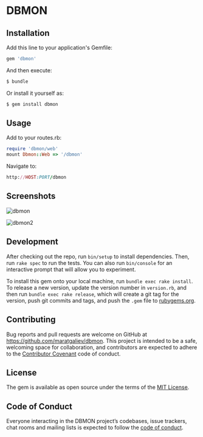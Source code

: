 # DBMON

## Installation

Add this line to your application's Gemfile:

```ruby
gem 'dbmon'
```

And then execute:

```ruby
$ bundle
```

Or install it yourself as:

```ruby
$ gem install dbmon
```

## Usage

Add to your routes.rb:

```ruby
require 'dbmon/web'
mount Dbmon::Web => '/dbmon'
```

Navigate to:

```ruby
http://HOST:PORT/dbmon
```

## Screenshots

![dbmon](https://d3dehtdmp2rwcw.cloudfront.net/ms_87214/Re6MDlRemYWfHwPSVPczFkLafIAVcl/DBMON%2B%255BDEVELOPMENT%255D%2B-%2Bdatabase%2Busage%2B2020-07-10%2B01-39-49.png?Expires=1594360800&Signature=KPmXpeQdBdSlWnSWVAGggzNfo98Q8b9BMqTCOfscpfpVNi7882RE1O1FIg7WKnj~WnUBa5T3QXjS3~djjaJEDSD1QdBwtp1Ib7X3Y~8WMp2yPHsap-PoC06h5iPsLE~aR2BV33HtV23-uRkfTy1HoIohAUHP4plvL7hbhzCE1HUTrdISibhCZAkpWJCfflTLVVDbkRpDqtoLfZdifbxlw2~MuUNJS4PkbW3lYAOj~lKhVBqqe6rfYgflc0zxpCFY2sSeQkim4ShJyBJCFo4UONWyLM54rB6F51czTgRcYQl-LAWfzNx81L7FErWMdGkFvXsPNrVDsCJq-paWpJ4llg__&Key-Pair-Id=APKAJBCGYQYURKHBGCOA)


![dbmon2](https://d3dehtdmp2rwcw.cloudfront.net/ms_87214/mzD79sh0jztm6uHtC5ybE32PObipMq/DBMON%2B%255BDEVELOPMENT%255D%2B-%2Bdatabase%2Busage%2B2020-07-10%2B01-40-19.png?Expires=1594360800&Signature=wUy79uv92v4PFM2C1~cfQX6hO8JkhsH2yln1NOHV2AAgy9D82PvDASw1Cxy7MPEaFvnAGLv8FhPV020HwcYbmyQ7FKAOsNlX6C-PnlrcNWQyoJfESpYqLFN8T9S3g3zQcLBT4nBpYrsKyNMMRHSipliXUyoM1NyeTG9LWA6kjoP4fnI2QMgueYg565ViVfTO49AebMczzX-ZkEzsm2G5UTrQATA0ViglufvhaXNcRkLRWOzG9X51iXdjaK3qVGwWUWcMOQUXyUQIUHeXOoV-dLfur850Q0Sqe51WtcFPcyyKNmvzQI4JqfUH4rzALWuPsOJnSbti-9P~8XUKcWh4Ng__&Key-Pair-Id=APKAJBCGYQYURKHBGCOA)

## Development

After checking out the repo, run `bin/setup` to install dependencies. Then, run `rake spec` to run the tests. You can also run `bin/console` for an interactive prompt that will allow you to experiment.

To install this gem onto your local machine, run `bundle exec rake install`. To release a new version, update the version number in `version.rb`, and then run `bundle exec rake release`, which will create a git tag for the version, push git commits and tags, and push the `.gem` file to [rubygems.org](https://rubygems.org).

## Contributing

Bug reports and pull requests are welcome on GitHub at https://github.com/maratgaliev/dbmon. This project is intended to be a safe, welcoming space for collaboration, and contributors are expected to adhere to the [Contributor Covenant](http://contributor-covenant.org) code of conduct.

## License

The gem is available as open source under the terms of the [MIT License](https://opensource.org/licenses/MIT).

## Code of Conduct

Everyone interacting in the DBMON project’s codebases, issue trackers, chat rooms and mailing lists is expected to follow the [code of conduct](https://github.com/maratgaliev/dbmon/blob/master/CODE_OF_CONDUCT.md).
